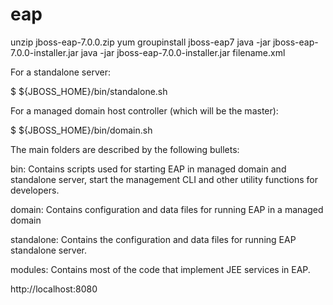 # eap
 unzip jboss-eap-7.0.0.zip
 yum groupinstall jboss-eap7
 java -jar jboss-eap-7.0.0-installer.jar
 java -jar jboss-eap-7.0.0-installer.jar filename.xml
 
For a standalone server:

$ ${JBOSS_HOME}/bin/standalone.sh

For a managed domain host controller (which will be the master):

$ ${JBOSS_HOME}/bin/domain.sh

The main folders are described by the following bullets:

bin: Contains scripts used for starting EAP in managed domain and standalone server, start the management CLI and other utility functions for developers.

domain: Contains configuration and data files for running EAP in a managed domain

standalone: Contains the configuration and data files for running EAP standalone server.

modules: Contains most of the code that implement JEE services in EAP.

http://localhost:8080
